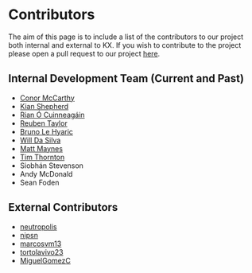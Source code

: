 # Contributors

The aim of this page is to include a list of the contributors to our project both internal and external to KX. If you wish to contribute to the project please open a pull request to our project [here](https://github.com/KxSystems/pykx/pulls).

## Internal Development Team (Current and Past)

- [Conor McCarthy](https://github.com/cmccarthy1)
- [Kian Shepherd](https://github.com/kshepherdkx)
- [Rian Ó Cuinneagáin](https://github.com/rianoc-kx)
- [Reuben Taylor](https://github.com/roobxyz)
- [Bruno Le Hyaric](https://github.com/bu2)
- [Will Da Silva](https://github.com/WillDaSilva)
- [Matt Maynes](https://github.com/mattmaynes)
- [Tim Thornton](https://github.com/igorii)
- Siobhán Stevenson
- Andy McDonald
- Sean Foden

## External Contributors

- [neutropolis](https://github.com/neutropolis)
- [nipsn](https://github.com/nipsn)
- [marcosvm13](https://github.com/marcosvm13)
- [tortolavivo23](https://github.com/tortolavivo23)
- [MiguelGomezC](https://github.com/MiguelGomezC)

